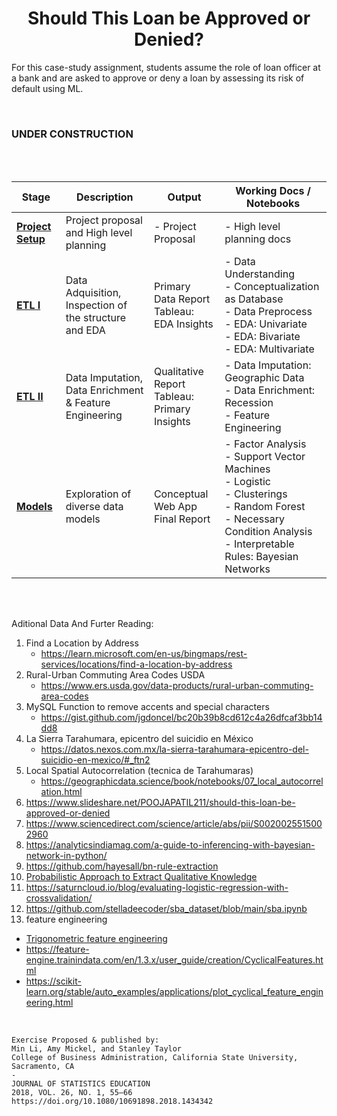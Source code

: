  <center>

# Should This Loan be Approved or Denied?

</center>

For this case-study assignment, students assume the role of loan officer at a bank and are asked to approve or deny a loan by assessing its risk of default using  ML.

<br>

<h3>UNDER CONSTRUCTION</h3>
<br>
<br>


| Stage | Description | Output | Working Docs / Notebooks |
|----|----|----|----|
| **[Project Setup]()** | Project proposal and High level planning | - Project Proposal  | - High level planning docs |
| **[ETL I](https://github.com/devicemxl/binary_decision/blob/raiz/wrangling.md)** | Data Adquisition, Inspection of the structure and EDA | Primary Data Report <br> Tableau: EDA Insights | - Data Understanding <br> - Conceptualization as Database <br> - Data Preprocess <br> - EDA: Univariate <br> - EDA: Bivariate <br> - EDA: Multivariate |
| **[ETL II]()** | Data Imputation, Data Enrichment & Feature Engineering |  Qualitative Report <br> Tableau: Primary Insights | - Data Imputation: Geographic Data <br> - Data Enrichment: Recession <br> - Feature Engineering <br>|
| [**Models**]() | Exploration of diverse data models | Conceptual Web App <br> Final Report | - Factor Analysis <br> - Support Vector Machines <br> - Logistic <br> - Clusterings <br> - Random Forest <br> - Necessary Condition Analysis <br> - Interpretable Rules: Bayesian Networks|

<!--
Extraction of interpretable rules through Bayesian networks
https://github.com/hayesall/bn-rule-extraction
!-->
<br>
<br>

Aditional Data And Furter Reading:

1. Find a Location by Address
     - https://learn.microsoft.com/en-us/bingmaps/rest-services/locations/find-a-location-by-address
2. Rural-Urban Commuting Area Codes USDA
     - https://www.ers.usda.gov/data-products/rural-urban-commuting-area-codes
3. MySQL Function to remove accents and special characters 
     - https://gist.github.com/jgdoncel/bc20b39b8cd612c4a26dfcaf3bb14dd8
4. La Sierra Tarahumara, epicentro del suicidio en México
      - https://datos.nexos.com.mx/la-sierra-tarahumara-epicentro-del-suicidio-en-mexico/#_ftn2
6. Local Spatial Autocorrelation (tecnica de Tarahumaras)
      - https://geographicdata.science/book/notebooks/07_local_autocorrelation.html
7. https://www.slideshare.net/POOJAPATIL211/should-this-loan-be-approved-or-denied
8. https://www.sciencedirect.com/science/article/abs/pii/S0020025515002960
9. https://analyticsindiamag.com/a-guide-to-inferencing-with-bayesian-network-in-python/
10. https://github.com/hayesall/bn-rule-extraction
11. [Probabilistic Approach to Extract Qualitative Knowledge](https://starling.utdallas.edu/papers/QuaKE/#fn:3)
12. https://saturncloud.io/blog/evaluating-logistic-regression-with-crossvalidation/
13. https://github.com/stelladeecoder/sba_dataset/blob/main/sba.ipynb
14. feature engineering
   - [Trigonometric feature engineering](https://math.libretexts.org/Courses/Rio_Hondo/Math_175%3A_Plane_Trigonometry/02%3A_Graphing_Trigonometric_Functions/2.04%3A_Transformations_Sine_and_Cosine_Functions)
   - https://feature-engine.trainindata.com/en/1.3.x/user_guide/creation/CyclicalFeatures.html
   - https://scikit-learn.org/stable/auto_examples/applications/plot_cyclical_feature_engineering.html
  

<!--
https://www.erim.eur.nl/fileadmin/centre_content/necessary_condition_analysis/Supplementary_Material_NCA_and_regression_20210604.pdf
https://bookdown.org/ncabook/advanced_nca2/miscellaneous.html#nca-software
https://www.erim.eur.nl/fileadmin/user_upload/_generated_/download/Quick_Start_Guide_NCA_3.1.0_March_2__2021.pdf
!-->
<br>


    Exercise Proposed & published by:
    Min Li, Amy Mickel, and Stanley Taylor
    College of Business Administration, California State University, Sacramento, CA
    -
    JOURNAL OF STATISTICS EDUCATION
    2018, VOL. 26, NO. 1, 55–66
    https://doi.org/10.1080/10691898.2018.1434342

    
